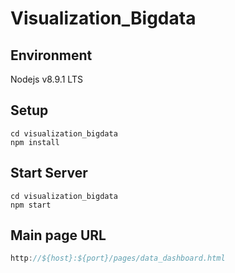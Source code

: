 # Visualization_Bigdata

## Environment

Nodejs v8.9.1 LTS

## Setup

```shell
cd visualization_bigdata
npm install
```

## Start Server

```shell
cd visualization_bigdata
npm start
```

## Main page URL
```javascript
http://${host}:${port}/pages/data_dashboard.html
```

